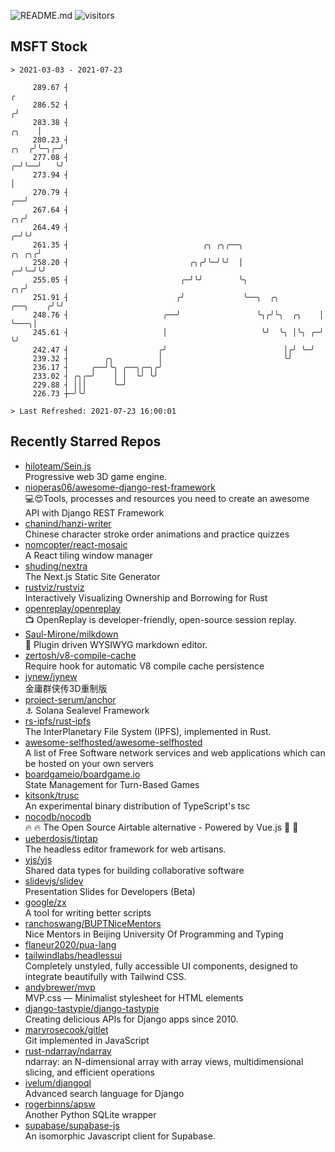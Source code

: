 ![README.md](https://github.com/Gerhut/Gerhut/workflows/README.md/badge.svg)
![visitors](https://visitors.vercel.app/Gerhut/Gerhut?token=8cf69d1f6813d272ef062726b6070c9be4ff72038cfe5a7ded7384a8da65d866)

## MSFT Stock

```
> 2021-03-03 - 2021-07-23

     289.67 ┤                                                                                                  ╭ 
     286.52 ┤                                                                                                 ╭╯ 
     283.38 ┤                                                                                           ╭╮    │  
     280.23 ┤                                                                                      ╭╮  ╭╯╰─╮╭─╯  
     277.08 ┤                                                                                    ╭─╯╰──╯   ╰╯    
     273.94 ┤                                                                                    │               
     270.79 ┤                                                                                 ╭──╯               
     267.64 ┤                                                                              ╭╮╭╯                  
     264.49 ┤                                                                            ╭─╯╰╯                   
     261.35 ┤                              ╭╮ ╭╮╭──╮                               ╭╮ ╭╮╭╯                       
     258.20 ┤                           ╭╮╭╯╰─╯╰╯  │                             ╭─╯╰─╯╰╯                        
     255.05 ┤                         ╭─╯╰╯        ╰╮                         ╭╮╭╯                               
     251.91 ┤                        ╭╯             ╰──╮  ╭╮         ╭──╮    ╭╯╰╯                                
     248.76 ┤                     ╭──╯                 ╰╮╭╯╰╮  ╭╮    │  ╰───╮│                                   
     245.61 ┤                     │                     ╰╯  ╰╮ │╰╮ ╭─╯      ╰╯                                   
     242.47 ┤                    ╭╯                          │╭╯ ╰─╯                                             
     239.32 ┤        ╭╮          │                           ╰╯                                                  
     236.17 ┤     ╭──╯╰╮ ╭──╮╭─╮╭╯                                                                               
     233.02 ┤ ╭╮╭─╯    │ │  ╰╯ ╰╯                                                                                
     229.88 ┤ │││      ╰─╯                                                                                       
     226.73 ┼─╯╰╯                                                                                                

> Last Refreshed: 2021-07-23 16:00:01
```

## Recently Starred Repos

- [hiloteam/Sein.js](https://github.com/hiloteam/Sein.js)  
  Progressive web 3D game engine.
- [nioperas06/awesome-django-rest-framework](https://github.com/nioperas06/awesome-django-rest-framework)  
   💻😍Tools, processes and resources you need to create an awesome API with Django REST Framework
- [chanind/hanzi-writer](https://github.com/chanind/hanzi-writer)  
  Chinese character stroke order animations and practice quizzes
- [nomcopter/react-mosaic](https://github.com/nomcopter/react-mosaic)  
  A React tiling window manager
- [shuding/nextra](https://github.com/shuding/nextra)  
  The Next.js Static Site Generator
- [rustviz/rustviz](https://github.com/rustviz/rustviz)  
  Interactively Visualizing Ownership and Borrowing for Rust
- [openreplay/openreplay](https://github.com/openreplay/openreplay)  
  :tv: OpenReplay is developer-friendly, open-source session replay.
- [Saul-Mirone/milkdown](https://github.com/Saul-Mirone/milkdown)  
  🍼 Plugin driven WYSIWYG  markdown editor.
- [zertosh/v8-compile-cache](https://github.com/zertosh/v8-compile-cache)  
  Require hook for automatic V8 compile cache persistence
- [jynew/jynew](https://github.com/jynew/jynew)  
  金庸群侠传3D重制版
- [project-serum/anchor](https://github.com/project-serum/anchor)  
  ⚓ Solana Sealevel Framework
- [rs-ipfs/rust-ipfs](https://github.com/rs-ipfs/rust-ipfs)  
  The InterPlanetary File System (IPFS), implemented in Rust.
- [awesome-selfhosted/awesome-selfhosted](https://github.com/awesome-selfhosted/awesome-selfhosted)  
  A list of Free Software network services and web applications which can be hosted on your own servers
- [boardgameio/boardgame.io](https://github.com/boardgameio/boardgame.io)  
  State Management for Turn-Based Games
- [kitsonk/trusc](https://github.com/kitsonk/trusc)  
  An experimental binary distribution of TypeScript's tsc
- [nocodb/nocodb](https://github.com/nocodb/nocodb)  
  🔥 🔥  The Open Source Airtable alternative  - Powered by Vue.js 🚀 🚀  
- [ueberdosis/tiptap](https://github.com/ueberdosis/tiptap)  
  The headless editor framework for web artisans.
- [yjs/yjs](https://github.com/yjs/yjs)  
  Shared data types for building collaborative software
- [slidevjs/slidev](https://github.com/slidevjs/slidev)  
  Presentation Slides for Developers (Beta)
- [google/zx](https://github.com/google/zx)  
  A tool for writing better scripts
- [ranchoswang/BUPTNiceMentors](https://github.com/ranchoswang/BUPTNiceMentors)  
  Nice Mentors in Beijing University Of Programming and Typing 
- [flaneur2020/pua-lang](https://github.com/flaneur2020/pua-lang)  
- [tailwindlabs/headlessui](https://github.com/tailwindlabs/headlessui)  
  Completely unstyled, fully accessible UI components, designed to integrate beautifully with Tailwind CSS.
- [andybrewer/mvp](https://github.com/andybrewer/mvp)  
  MVP.css — Minimalist stylesheet for HTML elements
- [django-tastypie/django-tastypie](https://github.com/django-tastypie/django-tastypie)  
  Creating delicious APIs for Django apps since 2010.
- [maryrosecook/gitlet](https://github.com/maryrosecook/gitlet)  
  Git implemented in JavaScript
- [rust-ndarray/ndarray](https://github.com/rust-ndarray/ndarray)  
  ndarray: an N-dimensional array with array views, multidimensional slicing, and efficient operations
- [ivelum/djangoql](https://github.com/ivelum/djangoql)  
  Advanced search language for Django
- [rogerbinns/apsw](https://github.com/rogerbinns/apsw)  
  Another Python SQLite wrapper
- [supabase/supabase-js](https://github.com/supabase/supabase-js)  
  An isomorphic Javascript client for Supabase.
